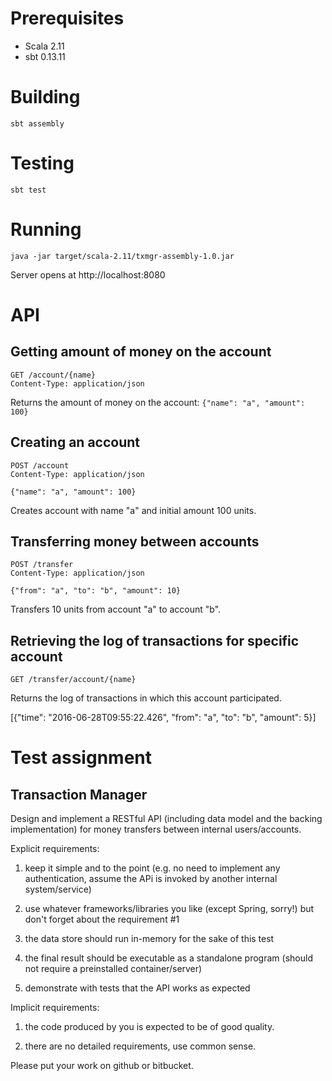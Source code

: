 # Prerequisites
- Scala 2.11
- sbt 0.13.11

# Building
`sbt assembly`

# Testing
`sbt test`

# Running
`java -jar target/scala-2.11/txmgr-assembly-1.0.jar`

Server opens at http://localhost:8080

# API
## Getting amount of money on the account

```
GET /account/{name}
Content-Type: application/json
```

Returns the amount of money on the account:
`{"name": "a", "amount": 100}`

## Creating an account
```
POST /account
Content-Type: application/json

{"name": "a", "amount": 100}
```

Creates account with name "a" and initial amount 100 units.

## Transferring money between accounts

```
POST /transfer
Content-Type: application/json

{"from": "a", "to": "b", "amount": 10}
```

Transfers 10 units from account "a" to account "b".

## Retrieving the log of transactions for specific account
`GET /transfer/account/{name}`

Returns the log of transactions in which this account participated.

[{"time": "2016-06-28T09:55:22.426", "from": "a", "to": "b", "amount": 5}]

# Test assignment

## Transaction Manager

Design and implement a RESTful API (including data model and the backing implementation) for money transfers between internal users/accounts.

Explicit requirements:

1. keep it simple and to the point (e.g. no need to implement any authentication, assume the APi is invoked by another internal system/service)

2. use whatever frameworks/libraries you like (except Spring, sorry!) but don't forget about the requirement #1

3. the data store should run in­-memory for the sake of this test

4. the final result should be executable as a standalone program (should not require a pre­installed container/server)

5. demonstrate with tests that the API works as expected

Implicit requirements:

1. the code produced by you is expected to be of good quality.

2. there are no detailed requirements, use common sense.

Please put your work on github or bitbucket.
